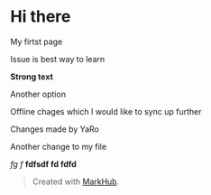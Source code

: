 # Hi there

My firtst page

Issue is best way to learn

**Strong text**

Another option

Offline chages which I would like to sync up further

Changes made by YaRo

Another change to my file

*fg f*
**fdfsdf fd fdfd** 

> Created with [MarkHub](http://markhub.io/).
<!--markhub_data:
eyJoaXN0b3J5IjpbNTgyOTQ4MjQxLDczOTEwOTg0NSwxNTcyOD
E1MzA3LDg1MjYzMzcxMSwxOTM0NzQxMDQsLTExMjQ4NzM0NDMs
LTE5MDQzMzcwMCwxNzY2MzA1NTk4LDEwMzE2NjU4ODIsLTQyMD
I2ODg5N119
-->